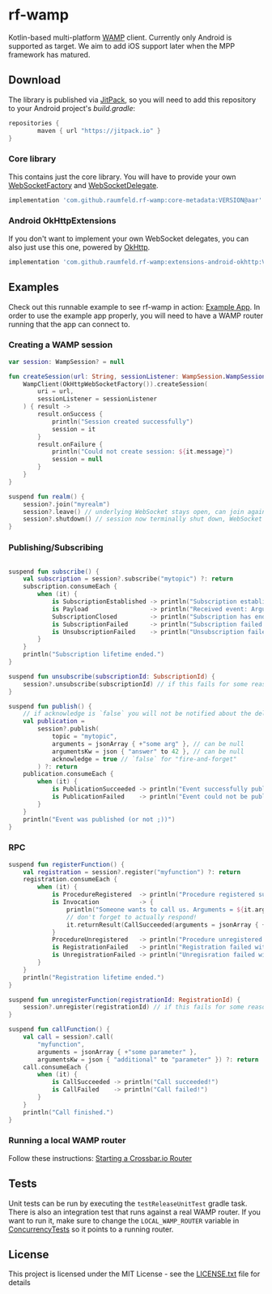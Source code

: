 # rf-wamp

Kotlin-based multi-platform [WAMP](https://wamp-proto.org/) client. Currently only Android is supported as target.
We aim to add iOS support later when the MPP framework has matured.

## Download

The library is published via [JitPack](https://jitpack.io/docs/ANDROID/), so you will need to add this repository to your Android project's *build.gradle*:
```groovy
repositories {
        maven { url "https://jitpack.io" }
}
```

### Core library

This contains just the core library. You will have to provide your own [WebSocketFactory](core/src/commonMain/kotlin/com/raumfeld/wamp/websocket/WebSocketFactory.kt) and [WebSocketDelegate](core/src/commonMain/kotlin/com/raumfeld/wamp/websocket/WebSocketDelegate.kt). 
```groovy
implementation 'com.github.raumfeld.rf-wamp:core-metadata:VERSION@aar'
```
### Android OkHttpExtensions

If you don't want to implement your own WebSocket delegates, you can also just use this one, powered by [OkHttp](https://github.com/square/okhttp).

```groovy
implementation 'com.github.raumfeld.rf-wamp:extensions-android-okhttp:VERSION@aar'
```

## Examples

Check out this runnable example to see rf-wamp in action: [Example App](example-android/src/main/java/com/raumfeld/wamp/examples/android/MainActivity.kt).
In order to use the example app properly, you will need to have a WAMP router running that the app can connect to.

### Creating a WAMP session 

```kotlin
var session: WampSession? = null

fun createSession(url: String, sessionListener: WampSession.WampSessionListener) {
    WampClient(OkHttpWebSocketFactory()).createSession(
        uri = url,
        sessionListener = sessionListener
    ) { result ->
        result.onSuccess {
            println("Session created successfully")
            session = it
        }
        result.onFailure {
            println("Could not create session: ${it.message}")
            session = null
        }
    }
}

suspend fun realm() {
    session?.join("myrealm")
    session?.leave() // underlying WebSocket stays open, can join again afterwards
    session?.shutdown() // session now terminally shut down, WebSocket closed, cannot join again
}
```

### Publishing/Subscribing

```kotlin

suspend fun subscribe() {
    val subscription = session?.subscribe("mytopic") ?: return
    subscription.consumeEach {
        when (it) {
            is SubscriptionEstablished -> println("Subscription established. SubscriptionId = ${it.subscriptionId}")
            is Payload                 -> println("Received event: Arguments = ${it.arguments} ArgumentsKw = ${it.argumentsKw}")
            SubscriptionClosed         -> println("Subscription has ended.")
            is SubscriptionFailed      -> println("Subscription failed with ${it.errorUri}")
            is UnsubscriptionFailed    -> println("Unsubscription failed with ${it.errorUri}")
        }
    }
    println("Subscription lifetime ended.")
}

suspend fun unsubscribe(subscriptionId: SubscriptionId) {
    session?.unsubscribe(subscriptionId) // if this fails for some reason, you will get an UnsubscriptionFailed on the original subscription channel
}

suspend fun publish() {
    // if acknowledge is `false` you will not be notified about the delivery and the publication channel is closed immediately
    val publication =
        session?.publish(
            topic = "mytopic",
            arguments = jsonArray { +"some arg" }, // can be null
            argumentsKw = json { "answer" to 42 }, // can be null
            acknowledge = true // `false` for "fire-and-forget"
        ) ?: return
    publication.consumeEach {
        when (it) {
            is PublicationSucceeded -> println("Event successfully published")
            is PublicationFailed    -> println("Event could not be published: ${it.errorUri}")
        }
    }
    println("Event was published (or not ;))")
}
```

### RPC

```kotlin
suspend fun registerFunction() {
    val registration = session?.register("myfunction") ?: return
    registration.consumeEach {
        when (it) {
            is ProcedureRegistered  -> println("Procedure registered successfully! RegistrationId = ${it.registrationId}")
            is Invocation           -> {
                println("Someone wants to call us. Arguments = ${it.arguments} ArgumentsKw = ${it.argumentsKw}")
                // don't forget to actually respond!
                it.returnResult(CallSucceeded(arguments = jsonArray { +"It worked!" }))
            }
            ProcedureUnregistered   -> println("Procedure unregistered successfully!")
            is RegistrationFailed   -> println("Registration failed with ${it.errorUri}")
            is UnregistrationFailed -> println("Unregisration failed with ${it.errorUri}")
        }
    }
    println("Registration lifetime ended.")
}

suspend fun unregisterFunction(registrationId: RegistrationId) {
    session?.unregister(registrationId) // if this fails for some reason, you will get an UnregistrationFailed on the original registration channel
}

suspend fun callFunction() {
    val call = session?.call(
        "myfunction",
        arguments = jsonArray { +"some parameter" },
        argumentsKw = json { "additional" to "parameter" }) ?: return
    call.consumeEach {
        when (it) {
            is CallSucceeded -> println("Call succeeded!")
            is CallFailed    -> println("Call failed!")
        }
    }
    println("Call finished.")
}
```

### Running a local WAMP router

Follow these instructions: [Starting a Crossbar.io Router](https://crossbar.io/docs/Getting-Started/#starting-a-crossbar-io-router)

## Tests

Unit tests can be run by executing the `testReleaseUnitTest` gradle task.
There is also an integration test that runs against a real WAMP router. If you want to
run it, make sure to change the `LOCAL_WAMP_ROUTER` variable in [ConcurrencyTests](core/src/commonTest/kotlin/com/raumfeld/wamp/session/ConcurrencyTests.kt) so it points to a running router.

## License

This project is licensed under the MIT License - see the [LICENSE.txt](LICENSE.txt) file for details

